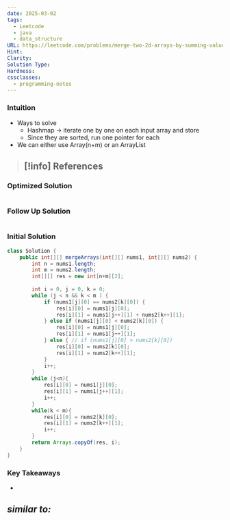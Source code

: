 ```yaml
---
date: 2025-03-02
tags:
  - Leetcode
  - java
  - data_structure
URL: https://leetcode.com/problems/merge-two-2d-arrays-by-summing-values/description/
Hint: 
Clarity: 
Solution Type: 
Hardness: 
cssclasses:
  - programming-notes
---
```

### Intuition
- Ways to solve
	- Hashmap -> iterate one by one on each input array and store 
	- Since they are sorted, run one pointer for each
- We can either use Array(n+m) or an ArrayList

> [!info] References
> - 
### Optimized Solution
```java

```
### Follow Up Solution
```java

```
### Initial Solution
```java
class Solution {
    public int[][] mergeArrays(int[][] nums1, int[][] nums2) {
        int n = nums1.length;
        int m = nums2.length;
        int[][] res = new int[n+m][2];
        
        int i = 0, j = 0, k = 0; 
        while (j < n && k < m ) {
            if (nums1[j][0] == nums2[k][0]) {
                res[i][0] = nums1[j][0];
                res[i][1] = nums1[j++][1] + nums2[k++][1];
            } else if (nums1[j][0] < nums2[k][0]) {
                res[i][0] = nums1[j][0];
                res[i][1] = nums1[j++][1];
            } else { // if (nums1[j][0] > nums2[k][0])
                res[i][0] = nums2[k][0];
                res[i][1] = nums2[k++][1];
            }
            i++;
        }
        while (j<n){
            res[i][0] = nums1[j][0];
            res[i][1] = nums1[j++][1];
            i++;
        }
        while(k < m){
            res[i][0] = nums2[k][0];
            res[i][1] = nums2[k++][1];
            i++;
        }
        return Arrays.copyOf(res, i);
    }
}
```
### Key Takeaways
- 

*similar to:* 
- 